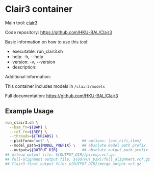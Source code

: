 # Clair3 container

Main tool: [clair3](https://github.com/HKU-BAL/Clair3)
  
Code repository: https://github.com/HKU-BAL/Clair3

Basic information on how to use this tool:
- executable: run_clair3.sh
- help: -h, --help
- version: -v, --version
- description: <tool does something>

Additional information:

This container includes models in `/clair3/models`
  
Full documentation: https://github.com/HKU-BAL/Clair3

## Example Usage

```bash
run_clair3.sh \
  --bam_fn=${BAM} \
  --ref_fn=${REF} \
  --threads=${THREADS} \  		     
  --platform="ont" \               ## options: {ont,hifi,ilmn}
  --model_path=${MODEL_PREFIX} \   ## absolute model path prefix
  --output=${OUTPUT_DIR}           ## absolute output path prefix
## pileup output file: ${OUTPUT_DIR}/pileup.vcf.gz
## full-alignment output file: ${OUTPUT_DIR}/full_alignment.vcf.gz
## Clair3 final output file: ${OUTPUT_DIR}/merge_output.vcf.gz
```

